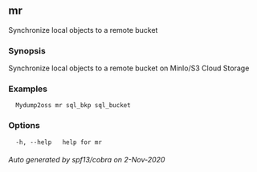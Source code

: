## mr

Synchronize local objects to a remote bucket

### Synopsis

Synchronize local objects to a remote bucket on MinIo/S3 Cloud Storage

### Examples

```
  Mydump2oss mr sql_bkp sql_bucket
```

### Options

```
  -h, --help   help for mr
```

###### Auto generated by spf13/cobra on 2-Nov-2020
